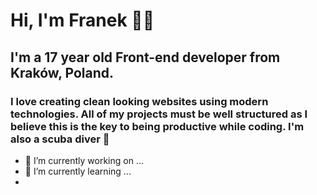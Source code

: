 <h1>Hi, I'm Franek 👋🏼</h3>
<h2>I'm a 17 year old Front-end developer from Kraków, Poland.</h2>
<h3>I love creating clean looking websites using modern technologies. All of my projects must be well structured as I believe this is the key to being productive while coding. I'm also a scuba diver 🤿</h3>

- 🔭 I’m currently working on ...
- 🌱 I’m currently learning ...
- <!--
- 👯 I’m looking to collaborate on ...
- 🤔 I’m looking for help with ...
- 💬 Ask me about ...
- 😄 Pronouns: ...
- ⚡ Fun fact: ...
-->
- 📫 How to reach me: ...
